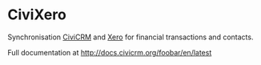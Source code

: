 # CiviXero

Synchronisation [CiviCRM](https://civicrm.org) and [Xero](https://xero.com) for financial transactions and contacts.

Full documentation at http://docs.civicrm.org/foobar/en/latest
